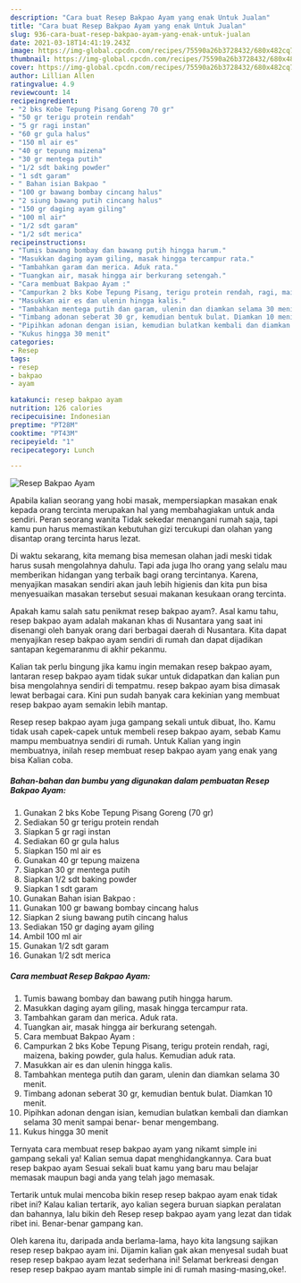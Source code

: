 ```yaml
---
description: "Cara buat Resep Bakpao Ayam yang enak Untuk Jualan"
title: "Cara buat Resep Bakpao Ayam yang enak Untuk Jualan"
slug: 936-cara-buat-resep-bakpao-ayam-yang-enak-untuk-jualan
date: 2021-03-18T14:41:19.243Z
image: https://img-global.cpcdn.com/recipes/75590a26b3728432/680x482cq70/resep-bakpao-ayam-foto-resep-utama.jpg
thumbnail: https://img-global.cpcdn.com/recipes/75590a26b3728432/680x482cq70/resep-bakpao-ayam-foto-resep-utama.jpg
cover: https://img-global.cpcdn.com/recipes/75590a26b3728432/680x482cq70/resep-bakpao-ayam-foto-resep-utama.jpg
author: Lillian Allen
ratingvalue: 4.9
reviewcount: 14
recipeingredient:
- "2 bks Kobe Tepung Pisang Goreng 70 gr"
- "50 gr terigu protein rendah"
- "5 gr ragi instan"
- "60 gr gula halus"
- "150 ml air es"
- "40 gr tepung maizena"
- "30 gr mentega putih"
- "1/2 sdt baking powder"
- "1 sdt garam"
- " Bahan isian Bakpao "
- "100 gr bawang bombay cincang halus"
- "2 siung bawang putih cincang halus"
- "150 gr daging ayam giling"
- "100 ml air"
- "1/2 sdt garam"
- "1/2 sdt merica"
recipeinstructions:
- "Tumis bawang bombay dan bawang putih hingga harum."
- "Masukkan daging ayam giling, masak hingga tercampur rata."
- "Tambahkan garam dan merica. Aduk rata."
- "Tuangkan air, masak hingga air berkurang setengah."
- "Cara membuat Bakpao Ayam :"
- "Campurkan 2 bks Kobe Tepung Pisang, terigu protein rendah, ragi, maizena, baking powder, gula halus. Kemudian aduk rata."
- "Masukkan air es dan ulenin hingga kalis."
- "Tambahkan mentega putih dan garam, ulenin dan diamkan selama 30 menit."
- "Timbang adonan seberat 30 gr, kemudian bentuk bulat. Diamkan 10 menit."
- "Pipihkan adonan dengan isian, kemudian bulatkan kembali dan diamkan selama 30 menit sampai benar- benar mengembang."
- "Kukus hingga 30 menit"
categories:
- Resep
tags:
- resep
- bakpao
- ayam

katakunci: resep bakpao ayam 
nutrition: 126 calories
recipecuisine: Indonesian
preptime: "PT28M"
cooktime: "PT43M"
recipeyield: "1"
recipecategory: Lunch

---
```



![Resep Bakpao Ayam](https://img-global.cpcdn.com/recipes/75590a26b3728432/680x482cq70/resep-bakpao-ayam-foto-resep-utama.jpg)

Apabila kalian seorang yang hobi masak, mempersiapkan masakan enak kepada orang tercinta merupakan hal yang membahagiakan untuk anda sendiri. Peran seorang  wanita Tidak sekedar menangani rumah saja, tapi kamu pun harus memastikan kebutuhan gizi tercukupi dan olahan yang disantap orang tercinta harus lezat.

Di waktu  sekarang, kita memang bisa memesan olahan jadi meski tidak harus susah mengolahnya dahulu. Tapi ada juga lho orang yang selalu mau memberikan hidangan yang terbaik bagi orang tercintanya. Karena, menyajikan masakan sendiri akan jauh lebih higienis dan kita pun bisa menyesuaikan masakan tersebut sesuai makanan kesukaan orang tercinta. 



Apakah kamu salah satu penikmat resep bakpao ayam?. Asal kamu tahu, resep bakpao ayam adalah makanan khas di Nusantara yang saat ini disenangi oleh banyak orang dari berbagai daerah di Nusantara. Kita dapat menyajikan resep bakpao ayam sendiri di rumah dan dapat dijadikan santapan kegemaranmu di akhir pekanmu.

Kalian tak perlu bingung jika kamu ingin memakan resep bakpao ayam, lantaran resep bakpao ayam tidak sukar untuk didapatkan dan kalian pun bisa mengolahnya sendiri di tempatmu. resep bakpao ayam bisa dimasak lewat berbagai cara. Kini pun sudah banyak cara kekinian yang membuat resep bakpao ayam semakin lebih mantap.

Resep resep bakpao ayam juga gampang sekali untuk dibuat, lho. Kamu tidak usah capek-capek untuk membeli resep bakpao ayam, sebab Kamu mampu membuatnya sendiri di rumah. Untuk Kalian yang ingin membuatnya, inilah resep membuat resep bakpao ayam yang enak yang bisa Kalian coba.

<!--inarticleads1-->

##### Bahan-bahan dan bumbu yang digunakan dalam pembuatan Resep Bakpao Ayam:

1. Gunakan 2 bks Kobe Tepung Pisang Goreng (70 gr)
1. Sediakan 50 gr terigu protein rendah
1. Siapkan 5 gr ragi instan
1. Sediakan 60 gr gula halus
1. Siapkan 150 ml air es
1. Gunakan 40 gr tepung maizena
1. Siapkan 30 gr mentega putih
1. Siapkan 1/2 sdt baking powder
1. Siapkan 1 sdt garam
1. Gunakan  Bahan isian Bakpao :
1. Gunakan 100 gr bawang bombay cincang halus
1. Siapkan 2 siung bawang putih cincang halus
1. Sediakan 150 gr daging ayam giling
1. Ambil 100 ml air
1. Gunakan 1/2 sdt garam
1. Gunakan 1/2 sdt merica




<!--inarticleads2-->

##### Cara membuat Resep Bakpao Ayam:

1. Tumis bawang bombay dan bawang putih hingga harum.
1. Masukkan daging ayam giling, masak hingga tercampur rata.
1. Tambahkan garam dan merica. Aduk rata.
1. Tuangkan air, masak hingga air berkurang setengah.
1. Cara membuat Bakpao Ayam :
1. Campurkan 2 bks Kobe Tepung Pisang, terigu protein rendah, ragi, maizena, baking powder, gula halus. Kemudian aduk rata.
1. Masukkan air es dan ulenin hingga kalis.
1. Tambahkan mentega putih dan garam, ulenin dan diamkan selama 30 menit.
1. Timbang adonan seberat 30 gr, kemudian bentuk bulat. Diamkan 10 menit.
1. Pipihkan adonan dengan isian, kemudian bulatkan kembali dan diamkan selama 30 menit sampai benar- benar mengembang.
1. Kukus hingga 30 menit




Ternyata cara membuat resep bakpao ayam yang nikamt simple ini gampang sekali ya! Kalian semua dapat menghidangkannya. Cara buat resep bakpao ayam Sesuai sekali buat kamu yang baru mau belajar memasak maupun bagi anda yang telah jago memasak.

Tertarik untuk mulai mencoba bikin resep resep bakpao ayam enak tidak ribet ini? Kalau kalian tertarik, ayo kalian segera buruan siapkan peralatan dan bahannya, lalu bikin deh Resep resep bakpao ayam yang lezat dan tidak ribet ini. Benar-benar gampang kan. 

Oleh karena itu, daripada anda berlama-lama, hayo kita langsung sajikan resep resep bakpao ayam ini. Dijamin kalian gak akan menyesal sudah buat resep resep bakpao ayam lezat sederhana ini! Selamat berkreasi dengan resep resep bakpao ayam mantab simple ini di rumah masing-masing,oke!.

